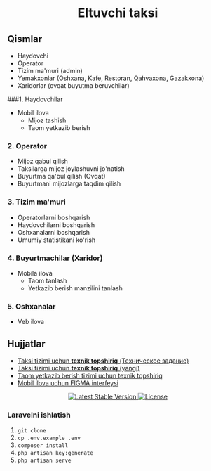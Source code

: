 # <center>Eltuvchi taksi</center>

## Qismlar
- Haydovchi
- Operator
- Tizim ma'muri (admin)
- Yemakxonlar (Oshxana, Kafe, Restoran, Qahvaxona, Gazakxona)
- Xaridorlar (ovqat buyutma beruvchilar)

###1. Haydovchilar
- Mobil ilova
  - Mijoz tashish
  - Taom yetkazib berish
    

### 2. Operator
- Mijoz qabul qilish
- Taksilarga mijoz joylashuvni jo'natish
- Buyurtma qa'bul qilish (Ovqat)
- Buyurtmani mijozlarga taqdim qilish


### 3. Tizim ma'muri
- Operatorlarni boshqarish
- Haydovchilarni boshqarish
- Oshxanalarni boshqarish
- Umumiy statistikani ko'rish


### 4. Buyurtmachilar (Xaridor)
- Mobila ilova
  - Taom tanlash
  - Yetkazib berish manzilini tanlash


### 5. Oshxanalar
- Veb ilova


## Hujjatlar
- [Taksi tizimi uchun **texnik topshiriq** (Техническое задание)](https://docs.google.com/document/d/1STdPQV-FklpKpAV0ntQvnIJp23f4mTgx2Su5_ZGAvEI)
- [Taksi tizimi uchun **texnik topshiriq** (yangi)](https://docs.google.com/document/d/1TXANBg9iXq15Cr40FXMYh1XToLrJqYprXwMc1inl3_o)
- [Taom yetkazib berish tizimi uchun texnik topshiriq](https://docs.google.com/document/d/1ZFXis1wDNhpjd_uP_xiBwVtD0HM6Mckz59EgTOE5_JQ/edit?usp=sharing)
- [Mobil ilova uchun FIGMA interfeysi](https://www.figma.com/file/DK7oj1i6QPq4Fr6cjz6uoB/Fast-Food-A-Food-Delivery-App-Community)

<p style="text-align: center">
    <a href="https://packagist.org/packages/laravel/framework">
        <img src="https://img.shields.io/packagist/v/laravel/framework" alt="Latest Stable Version">
    </a>
    <a href="https://packagist.org/packages/laravel/framework">
        <img src="https://img.shields.io/packagist/l/laravel/framework" alt="License">
    </a>
</p>

### Laravelni ishlatish
1. `git clone`
2. `cp .env.example .env`
3. `composer install`
4. `php artisan key:generate`
5. `php artisan serve`
